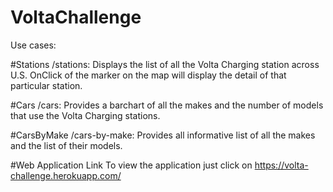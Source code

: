# VoltaChallenge

Use cases:

#Stations
/stations:
Displays the list of all the Volta Charging station across U.S. 
OnClick of the marker on the map will display the detail of that particular station.

#Cars
/cars:
Provides a barchart of all the makes and the number of models that use the Volta Charging stations.

#CarsByMake
/cars-by-make:
Provides all informative list of all the makes and the list of their models.

#Web Application Link
To view the application just click on https://volta-challenge.herokuapp.com/



